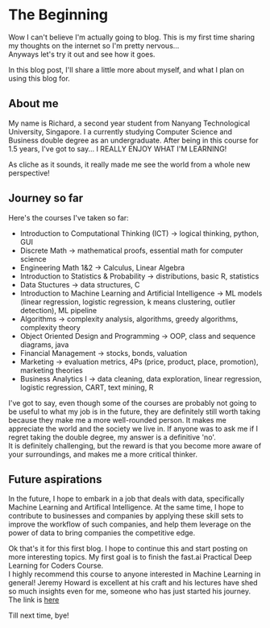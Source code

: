# The Beginning

Wow I can't believe I'm actually going to blog. This is my first time sharing my thoughts on the internet so I'm pretty nervous...\
Anyways let's try it out and see how it goes.

In this blog post, I'll share a little more about myself, and what I plan on using this blog for.

## About me
My name is Richard, a second year student from Nanyang Technological University, Singapore. I a currently studying Computer Science and Business double degree as an undergraduate.
After being in this course for 1.5 years, I've got to say... I REALLY ENJOY WHAT I'M LEARNING! 

As cliche as it sounds, it really made me see the world from a whole new perspective! 

## Journey so far
Here's the courses I've taken so far:
- Introduction to Computational Thinking (ICT) -> logical thinking, python, GUI
- Discrete Math -> mathematical proofs, essential math for computer science
- Engineering Math 1&2 -> Calculus, Linear Algebra
- Introduction to Statistics & Probability -> distributions, basic R, statistics
- Data Stuctures -> data structures, C
- Introduction to Machine Learning and Artificial Intelligence -> ML models (linear regression, logistic regression, k means clustering, outlier detection),
ML pipeline
 - Algorithms -> complexity analysis, algorithms, greedy algorithms, complexity theory
 - Object Oriented Design and Programming -> OOP, class and sequence diagrams, java
- Financial Management -> stocks, bonds, valuation
- Marketing -> evaluation metrics, 4Ps (price, product, place, promotion), marketing theories
- Business Analytics I -> data cleaning, data exploration, linear regression, logistic regression, CART, text mining, R 


I've got to say, even though some of the courses are probably not going to be useful to what my job is in the future, they are definitely still worth taking because
they make me a more well-rounded person. It makes me appreciate the world and the society we live in. If anyone was to ask me if I regret taking the double degree,
my answer is a definitive 'no'. \
It is definitely challenging, but the reward is that you become more aware of your surroundings, and makes me a more critical thinker.

## Future aspirations
In the future, I hope to embark in a job that deals with data, specifically Machine Learning and Artifical Intelligence. At the same time, I hope to contribute to 
businesses and companies by applying these skill sets to improve the workflow of such companies, and help them leverage on the power of data to bring companies the 
competitive edge.

Ok that's it for this first blog. I hope to continue this and start posting on more interesting topics. My first goal is to finish the fast.ai Practical Deep Learning
for Coders Course.\
I highly recommend this course to anyone interested in Machine Learning in general! Jeremy Howard is excellent at his craft and his lectures have shed so much insights 
even for me, someone who has just started his journey.
The link is [here](https://course.fast.ai/)

Till next time, bye!
